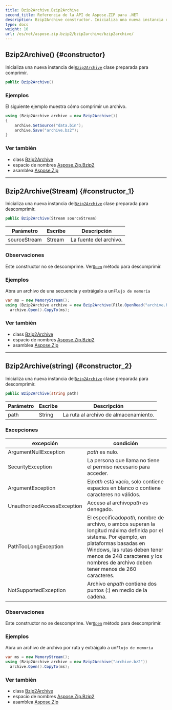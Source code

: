 ```yaml
---
title: Bzip2Archive.Bzip2Archive
second_title: Referencia de la API de Aspose.ZIP para .NET
description: Bzip2Archive constructor. Inicializa una nueva instancia delBzip2Archive clase preparada para comprimir.
type: docs
weight: 10
url: /es/net/aspose.zip.bzip2/bzip2archive/bzip2archive/
---
```

## Bzip2Archive() {#constructor}

Inicializa una nueva instancia del[`Bzip2Archive`](../) clase preparada para comprimir.

```csharp
public Bzip2Archive()
```

### Ejemplos

El siguiente ejemplo muestra cómo comprimir un archivo.

```csharp
using (Bzip2Archive archive = new Bzip2Archive()) 
{
    archive.SetSource("data.bin");
    archive.Save("archive.bz2");
}
```

### Ver también

* class [Bzip2Archive](../)
* espacio de nombres [Aspose.Zip.Bzip2](../../bzip2archive/)
* asamblea [Aspose.Zip](../../../)

---

## Bzip2Archive(Stream) {#constructor_1}

Inicializa una nueva instancia del[`Bzip2Archive`](../) clase preparada para descomprimir.

```csharp
public Bzip2Archive(Stream sourceStream)
```

| Parámetro | Escribe | Descripción |
| --- | --- | --- |
| sourceStream | Stream | La fuente del archivo. |

### Observaciones

Este constructor no se descomprime. Ver[`Open`](../open/) método para descomprimir.

### Ejemplos

Abra un archivo de una secuencia y extráigalo a un`Flujo de memoria`

```csharp
var ms = new MemoryStream();
using (Bzip2Archive archive = new Bzip2Archive(File.OpenRead("archive.bz2")))
  archive.Open().CopyTo(ms);
```

### Ver también

* class [Bzip2Archive](../)
* espacio de nombres [Aspose.Zip.Bzip2](../../bzip2archive/)
* asamblea [Aspose.Zip](../../../)

---

## Bzip2Archive(string) {#constructor_2}

Inicializa una nueva instancia del[`Bzip2Archive`](../) clase preparada para descomprimir.

```csharp
public Bzip2Archive(string path)
```

| Parámetro | Escribe | Descripción |
| --- | --- | --- |
| path | String | La ruta al archivo de almacenamiento. |

### Excepciones

| excepción | condición |
| --- | --- |
| ArgumentNullException | *path* es nulo. |
| SecurityException | La persona que llama no tiene el permiso necesario para acceder. |
| ArgumentException | El*path* está vacío, solo contiene espacios en blanco o contiene caracteres no válidos. |
| UnauthorizedAccessException | Acceso al archivo*path* es denegado. |
| PathTooLongException | El especificado*path*, nombre de archivo, o ambos superan la longitud máxima definida por el sistema. Por ejemplo, en plataformas basadas en Windows, las rutas deben tener menos de 248 caracteres y los nombres de archivo deben tener menos de 260 caracteres. |
| NotSupportedException | Archivo en*path* contiene dos puntos (:) en medio de la cadena. |

### Observaciones

Este constructor no se descomprime. Ver[`Open`](../open/) método para descomprimir.

### Ejemplos

Abra un archivo de archivo por ruta y extráigalo a un`Flujo de memoria`

```csharp
var ms = new MemoryStream();
using (Bzip2Archive archive = new Bzip2Archive("archive.bz2"))
  archive.Open().CopyTo(ms);
```

### Ver también

* class [Bzip2Archive](../)
* espacio de nombres [Aspose.Zip.Bzip2](../../bzip2archive/)
* asamblea [Aspose.Zip](../../../)


